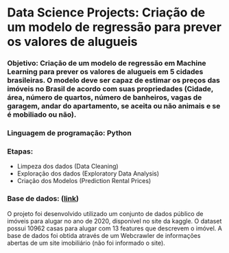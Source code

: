 # **Data Science Projects: Criação de um modelo de regressão para prever os valores de alugueis**

### **Objetivo:** Criação de um modelo de regressão em Machine Learning para prever os valores de alugueis em 5 cidades brasileiras. O modelo deve ser capaz de estimar os preços das imóveis no Brasil de acordo com suas propriedades (Cidade, área, número de quartos, número de banheiros, vagas de garagem, andar do apartamento, se aceita ou não animais e se é mobiliado ou não).


### **Linguagem de programação:** Python

### **Etapas:**

- Limpeza dos dados (Data Cleaning)
- Exploração dos dados (Exploratory Data Analysis)
- Criação dos Modelos (Prediction Rental Prices)


### **Base de dados:** ([link](https://www.kaggle.com/rubenssjr/brasilian-houses-to-rent))
O projeto foi desenvolvido utilizado um conjunto de dados público de imóveis para alugar no ano de 2020, disponível no site da kaggle. O dataset possui 10962 casas para alugar com 13 features que descrevem o imóvel. A base de dados foi obtida através de um Webcrawler de informações abertas de um site imobiliário (não foi informado o site).

